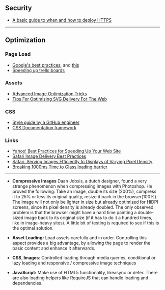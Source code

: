 ## Security
* [A basic guide to when and how to deploy HTTPS](http://erik.io/blog/2013/06/08/a-basic-guide-to-when-and-how-to-deploy-https/)


***
## Optimization
### Page Load
* [Google's best practices](https://developers.google.com/speed/docs/best-practices/rules_intro), and [this ](https://developers.google.com/speed/pagespeed/)
* [Speeding up trello boards](http://blog.fogcreek.com/we-spent-a-week-making-trello-boards-load-extremely-fast-heres-how-we-did-it/)

### Assets
* [Advanced Image Optimization Tricks](http://sixrevisions.com/web-development/advanced-image-optimization/)
* [Tips For Optimising SVG Delivery For The Web](calendar.perfplanet.com/2014/tips-for-optimising-svg-delivery-for-the-web/)

### CSS
* [Style guide by a GitHub engineer](https://speakerdeck.com/bleikamp/sass-at-github)
* [CSS Documentation framework](https://github.com/kneath/kss)


### Links
* [Yahoo! Best Practices for Speeding Up Your Web Site](http://developer.yahoo.com/performance/rules.html)
* [Safari Image Delivery Best Practices](https://developer.apple.com/library/safari/documentation/NetworkingInternet/Conceptual/SafariImageDeliveryBestPractices/Introduction/Introduction.html)
* [Safari: Serving Images Efficiently to Displays of Varying Pixel Density](https://developer.apple.com/library/safari/documentation/NetworkingInternet/Conceptual/SafariImageDeliveryBestPractices/ServingImagestoRetinaDisplays/ServingImagestoRetinaDisplays.html)
* [Breaking 1000ms Time to Glass loading barrier](http://www.youtube.com/watch?v=Il4swGfTOSM)


***



* **Compressive Images** Daan Jobsis, a dutch designer, found a very strange phenomenon when compressing images with Photoshop. He proved the following: Take an image, double its size (200%), compress it to 25% or less its original quality, resize it back in the browser(100%). The image will not only be lighter in size but already optimized for HiDPI screens, since its pixel density is already doubled.
The only observed problem is that the browser might have a hard time painting a double-sized image back to its original size (if it has to do it a hundred times, like in image-heavy sites). A little bit of testing is required to see if this is the optimal solution.

* **Asset Loading:** Load assets carefully and in order. Controlling this aspect provides a big advantage, by allowing the page to render the basic content and enhance it afterwards.


* **CSS, Images**: Controlled loading through media queries, conditional or lazy loading and responsive / compressive image techniques

* **JavaScript:** Make use of HTML5 functionality, likeasync or defer. There are also loading helpers like RequireJS that can handle loading and dependencies.

